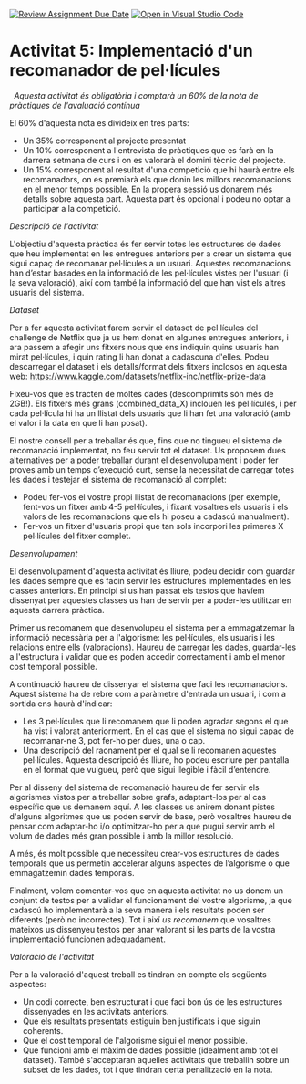 [![Review Assignment Due Date](https://classroom.github.com/assets/deadline-readme-button-24ddc0f5d75046c5622901739e7c5dd533143b0c8e959d652212380cedb1ea36.svg)](https://classroom.github.com/a/1XOPx3ti)
[![Open in Visual Studio Code](https://classroom.github.com/assets/open-in-vscode-718a45dd9cf7e7f842a935f5ebbe5719a5e09af4491e668f4dbf3b35d5cca122.svg)](https://classroom.github.com/online_ide?assignment_repo_id=11069588&assignment_repo_type=AssignmentRepo)
# Activitat 5: Implementació d'un recomanador de pel·lícules
 
*Aquesta activitat és obligatòria i comptarà un 60% de la nota de pràctiques de l'avaluació contínua*

El 60% d'aquesta nota es divideix en tres parts:
- Un 35% corresponent al projecte presentat
- Un 10% corresponent a l'entrevista de pràctiques que es farà en la darrera setmana de curs i on es valorarà el domini tècnic del projecte.
- Un 15% corresponent al resultat d'una competició que hi haurà entre els recomanadors, on es premiarà els que donin les millors recomanacions en el menor temps possible. En la propera sessió us donarem més detalls sobre aquesta part. Aquesta part és opcional i podeu no optar a participar a la competició.
 
*Descripció de l'activitat*

L'objectiu d'aquesta pràctica és fer servir totes les estructures de dades que heu implementat en les entregues anteriors per a crear un sistema que sigui capaç de recomanar pel·lícules a un usuari. Aquestes recomanacions han d’estar basades en la informació de les pel·lícules vistes per l'usuari (i la seva valoració), així com també la informació del que han vist els altres usuaris del sistema.

*Dataset*

Per a fer aquesta activitat farem servir el dataset de pel·lícules del challenge de Netflix que ja us hem donat en algunes entregues anteriors, i ara passem a afegir uns fitxers nous que ens indiquin quins usuaris han mirat pel·lícules, i quin rating li han donat a cadascuna d'elles. Podeu descarregar el dataset i els detalls/format dels fitxers inclosos en aquesta web: https://www.kaggle.com/datasets/netflix-inc/netflix-prize-data


Fixeu-vos que es tracten de moltes dades (descomprimits són més de 2GB!). Els fitxers més grans (combined_data_X) inclouen les pel·lícules, i per cada pel·lícula hi ha un llistat dels usuaris que li han fet una valoració (amb el valor i la data en que li han posat).

El nostre consell per a treballar és que, fins que no tingueu el sistema de recomanació implementat, no feu servir tot el dataset. Us proposem dues alternatives per a poder treballar durant el desenvolupament i poder fer proves amb un temps d’execució curt, sense la necessitat de carregar totes les dades i testejar el sistema de recomanació al complet:
 
- Podeu fer-vos el vostre propi llistat de recomanacions (per exemple, fent-vos un fitxer amb 4-5 pel·lícules, i fixant vosaltres els usuaris i els valors de les recomanacions que els hi poseu a cadascú manualment).
- Fer-vos un fitxer d'usuaris propi que tan sols incorpori les primeres X pel·lícules del fitxer complet.

*Desenvolupament*

El desenvolupament d'aquesta activitat és lliure, podeu decidir com guardar les dades sempre que es facin servir les estructures implementades en les classes anteriors. En principi si us han passat els testos que havíem dissenyat per aquestes classes us han de servir per a poder-les utilitzar en aquesta darrera pràctica.

Primer us recomanem que desenvolupeu el sistema per a emmagatzemar la informació necessària per a l'algorisme: les pel·lícules, els usuaris i les relacions entre ells (valoracions). Haureu de carregar les dades, guardar-les a l'estructura i validar que es poden accedir correctament i amb el menor cost temporal possible.

A continuació haureu de dissenyar el sistema que faci les recomanacions. Aquest sistema ha de rebre com a paràmetre d'entrada un usuari, i com a sortida ens haurà d'indicar:

- Les 3 pel·lícules que li recomanem que li poden agradar segons el que ha vist i valorat anteriorment. En el cas que el sistema no sigui capaç de recomanar-ne 3, pot fer-ho per dues, una o cap.
- Una descripció del raonament per el qual se li recomanen aquestes pel·lícules. Aquesta descripció és lliure, ho podeu escriure per pantalla en el format que vulgueu, però que sigui llegible i fàcil d’entendre.
 
Per al disseny del sistema de recomanació haureu de fer servir els algorismes vistos per a treballar sobre grafs, adaptant-los per al cas específic que us demanem aquí. A les classes us anirem donant pistes d'alguns algoritmes que us poden servir de base, però vosaltres haureu de pensar com adaptar-ho i/o optimitzar-ho per a que pugui servir amb el volum de dades més gran possible i amb la millor resolució.

A més, és molt possible que necessiteu crear-vos estructures de dades temporals que us permetin accelerar alguns aspectes de l’algorisme o que emmagatzemin dades temporals.

Finalment, volem comentar-vos que en aquesta activitat no us donem un conjunt de testos per a validar el funcionament del vostre algorisme, ja que cadascú ho implementarà a la seva manera i els resultats poden ser diferents (però no incorrectes). Tot i així *us recomanem* que vosaltres mateixos us dissenyeu testos per anar valorant si les parts de la vostra implementació funcionen adequadament.

*Valoració de l'activitat*

Per a la valoració d'aquest treball es tindran en compte els següents aspectes:

- Un codi correcte, ben estructurat i que faci bon ús de les estructures dissenyades en les activitats anteriors.
- Que els resultats presentats estiguin ben justificats i que siguin coherents.
- Que el cost temporal de l'algorisme sigui el menor possible.
- Que funcioni amb el màxim de dades possible (idealment amb tot el dataset). També s'acceptaran aquelles activitats que treballin sobre un subset de les dades, tot i que tindran certa penalització en la nota.
